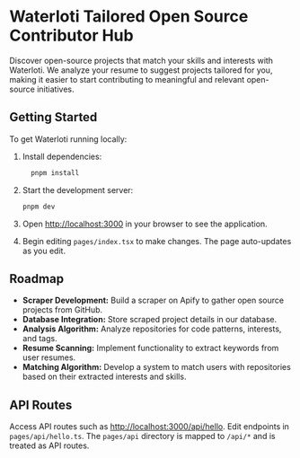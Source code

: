 # Waterloti Tailored Open Source Contributor Hub

Discover open-source projects that match your skills and interests with Waterloti. We analyze your resume to suggest projects tailored for you, making it easier to start contributing to meaningful and relevant open-source initiatives.

## Getting Started

To get Waterloti running locally:

1. Install dependencies:

   ```sh
     pnpm install
   ```

2. Start the development server:

   ```sh
   pnpm dev
   ```

3. Open [http://localhost:3000](http://localhost:3000/) in your browser to see the application.

4. Begin editing `pages/index.tsx` to make changes. The page auto-updates as you edit.

## Roadmap

- **Scraper Development:** Build a scraper on Apify to gather open source projects from GitHub.
- **Database Integration:** Store scraped project details in our database.
- **Analysis Algorithm:** Analyze repositories for code patterns, interests, and tags.
- **Resume Scanning:** Implement functionality to extract keywords from user resumes.
- **Matching Algorithm:** Develop a system to match users with repositories based on their extracted interests and skills.

## API Routes

Access API routes such as [http://localhost:3000/api/hello](http://localhost:3000/api/hello). Edit endpoints in `pages/api/hello.ts`. The `pages/api` directory is mapped to `/api/*` and is treated as API routes.
